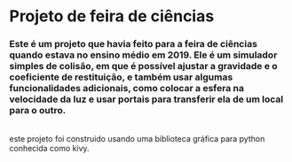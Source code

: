 # Projeto de feira de ciências

### Este é um projeto que havia feito para a feira de ciências quando estava no ensino médio em 2019. Ele é um simulador simples de colisão, em que é possível ajustar a gravidade e o coeficiente de restituição, e também usar algumas funcionalidades adicionais, como colocar a esfera na velocidade da luz e usar portais para transferir ela de um local para o outro.
<br>
este projeto foi construido usando uma biblioteca gráfica para python conhecida como kivy. 